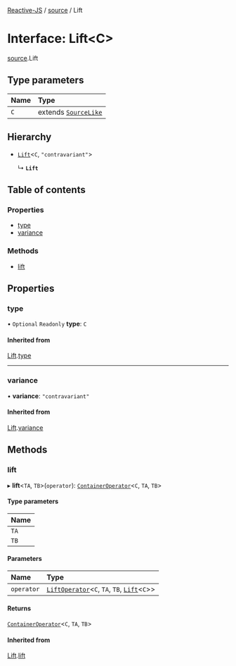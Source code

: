 [Reactive-JS](../README.md) / [source](../modules/source.md) / Lift

# Interface: Lift<C\>

[source](../modules/source.md).Lift

## Type parameters

| Name | Type |
| :------ | :------ |
| `C` | extends [`SourceLike`](source.SourceLike.md) |

## Hierarchy

- [`Lift`](liftable.Lift.md)<`C`, ``"contravariant"``\>

  ↳ **`Lift`**

## Table of contents

### Properties

- [type](source.Lift.md#type)
- [variance](source.Lift.md#variance)

### Methods

- [lift](source.Lift.md#lift)

## Properties

### type

• `Optional` `Readonly` **type**: `C`

#### Inherited from

[Lift](liftable.Lift.md).[type](liftable.Lift.md#type)

___

### variance

• **variance**: ``"contravariant"``

#### Inherited from

[Lift](liftable.Lift.md).[variance](liftable.Lift.md#variance)

## Methods

### lift

▸ **lift**<`TA`, `TB`\>(`operator`): [`ContainerOperator`](../modules/container.md#containeroperator)<`C`, `TA`, `TB`\>

#### Type parameters

| Name |
| :------ |
| `TA` |
| `TB` |

#### Parameters

| Name | Type |
| :------ | :------ |
| `operator` | [`LiftOperator`](../modules/liftable.md#liftoperator)<`C`, `TA`, `TB`, [`Lift`](source.Lift.md)<`C`\>\> |

#### Returns

[`ContainerOperator`](../modules/container.md#containeroperator)<`C`, `TA`, `TB`\>

#### Inherited from

[Lift](liftable.Lift.md).[lift](liftable.Lift.md#lift)
